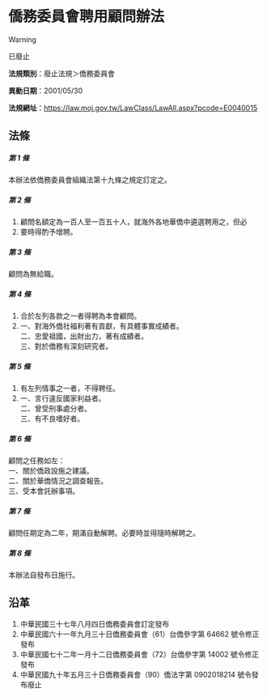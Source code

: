 # 僑務委員會聘用顧問辦法


> [!WARNING]
> 已廢止


**法規類別**：廢止法規＞僑務委員會

**異動日期**：2001/05/30  

**法規網址**：https://law.moj.gov.tw/LawClass/LawAll.aspx?pcode=E0040015



## 法條
##### 第 1 條
本辦法依僑務委員會組織法第十九條之規定訂定之。

##### 第 2 條
1. 顧問名額定為一百人至一百五十人，就海外各地華僑中遴選聘用之，但必
1. 要時得酌予增聘。

##### 第 3 條
顧問為無給職。

##### 第 4 條
1. 合於左列各款之一者得聘為本會顧問。
1. 一、對海外僑社福利著有貢獻，有具體事實成績者。  
二、忠愛祖國，出財出力，著有成績者。  
三、對於僑務有深刻研究者。

##### 第 5 條
1. 有左列情事之一者，不得聘任。
1. 一、言行違反國家利益者。  
二、曾受刑事處分者。  
三、有不良嗜好者。

##### 第 6 條
顧問之任務如左：  
一、關於僑政設施之建議。  
二、關於華僑情況之調查報告。  
三、受本會託辦事項。

##### 第 7 條
顧問任期定為二年，期滿自動解聘。必要時並得隨時解聘之。

##### 第 8 條
本辦法自發布日施行。

## 沿革
1. 中華民國三十七年八月四日僑務委員會訂定發布
1. 中華民國六十一年九月三十日僑務委員會（61）台僑參字第 64662  號令修正發布
1. 中華民國七十二年一月十二日僑務委員會（72）台僑參字第 14002  號令修正發布
1. 中華民國九十年五月三十日僑務委員會（90）僑法字第 0902018214 號令發布廢止
